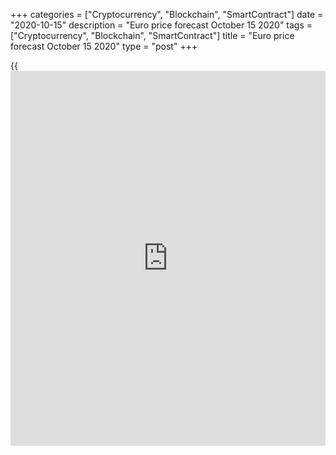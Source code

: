 +++
categories = ["Cryptocurrency", "Blockchain", "SmartContract"]
date = "2020-10-15"
description = "Euro price forecast October 15 2020"
tags = ["Cryptocurrency", "Blockchain", "SmartContract"]
title = "Euro price forecast October 15 2020"
type = "post"
+++

{{<iframe id="large-banner" src="https://www.bounty.group/#slide=17.0" width="100%" height="600" scrolling="no" style="border: 0px solid rgb(216, 221, 230); border-radius: 3px;">}}

2020-10-15

2020-10-15

Bulls are selling off the euro. Forecast for 15.10.2020Dmitri Demidenko

Donald Trump is not giving up. The US president is focusing on the
economy, which supports the dollar. Will the Republican and the
greenback win? Let us discuss the Forex outlook and make a [EURUSD][1]
trading plan.

##  ** **Fundamental** **euro** **forecast today****

The single European currency is trading flat, and the traders wonder
what signals they should consider. The price may go up following the
pound, rising amid the UK's willingness to continue negotiation with the
EU after the summit on October 15-16. It may also go down, following the
US stock indexes. Steven Mnuchin has sent the [S&P 500][2] down. The
Treasury Secretary says a fiscal stimulus deal is unlikely to be reached
before the election. It has started the sell-off in the US stock market
and strengthened the greenback.

The dollar will now respond to pathetic speeches and promises. According
to Donald Trump, the vote on November 3 is a choice between “historic
prosperity” and a “steep depression.” The US president is focusing on
economic expansion. It looks like Trump has ruled in two different
countries. The first economy was flourishing and reached record highs of
such indicators as employment, household incomes, and equity prices. The
second economy has had the worst performance ever, being damaged by the
COVID-19.

The Americans are ready to forgive Trump for unfulfilled promises about
3% GDP growth, reducing the foreign trade deficit, and building a wall
on the Mexican border. However, they will hardly forgive the inefficient
management of the pandemic. According to the Gallup survey, 56% of the
respondents believed they were better off now compared to four years
ago. It is more than that of Ronald Reagan and Barack Obama when they
were re-elected. Simultaneously, the survey showed that Trump, in
general, loses to Biden because of COVID-19.

The US pandemic management was inefficient, which cost the lives of more
than 200,000 people. It is evident from Bloomberg's research, according
to which, the pandemic management in the UK and the EU was more
effective than in the US. It remains uncertain how long the fiscal
stimulus will last in the US, and some aid packages have exhausted.
Therefore, economic stimulating in the US was less effective than in the
euro-area.

###  **Economic effect of stimulus**

 _Source_ _: Bloomberg_

The positive effect of the stimulus supported the [EURUSD][1] rally in
the June-August period. Amid the timely and large-scale aid packages,
the euro-area economy performed better than the US. The second wave of
the pandemic turned everything upside down. Some European countries are
currently closing schools, canceling surgeries, and recruiting medical
students, getting prepared for a repeat of the nightmare scenario that
took place in the spring.

### Dynamics of leading economic indicators

 _Source_ _: Bloomberg_

###  **[EURUSD][1] **trading plan today

The market is growing on rumors and falling on the facts. The
[EURUSD][1] bulls hoped that the euro-area GDP recovery would be faster
than in the USA. They are exiting longs now, being disappointed. If the
euro breaks out the support at $1.1715, one could add up to the euro
shorts entered [level $1.178][3].

* * *

P.S. Did you like my article? Share it in social networks: it will be
the best “thank you" :)

Ask me questions and comment below. I’ll be glad to answer your
questions and give necessary explanations.

 **Useful links:**

  * I recommend trying to trade with a reliable broker [here][4]. The system allows you to trade by yourself or copy successful traders from all across the globe.
  * Use my promo-code BLOG for getting deposit bonus 50% on LiteForex platform. Just enter this code in the appropriate field while [depositing][5] your trading account.
  * Telegram chat for traders: <t.me/liteforexengchat>. We are sharing the signals and trading experience
  * Telegram channel with high-quality analytics, Forex reviews, training articles, and other useful things for traders <t.me/liteforex>

## Price chart of EURUSD in real time mode

The content of this article reflects the author’s opinion and does not
necessarily reflect the official position of LiteForex. The material
published on this page is provided for informational purposes only and
should not be considered as the provision of investment advice for the
purposes of Directive 2004/39/EC.

Rate this article:

{{value}}

( {{count}} {{title}} )

   1. my.liteforex.com/trading/chart?symbol=EURUSD&returnUrl=true
   2. my.liteforex.com/trading/chart?symbol=SPX&returnUrl=true
   3. www.liteforex.com/blog/analysts-opinions/will-euro-catch-a-blue-wave-forecast-as-of-13102020/
   4. my.liteforex.com/?category=analysts-opinions&slug=bulls-are-selling-off-the-euro-forecast-for-15102020&openPopup=%2Fregistration%2Fpopup&utm_source=blog&utm_medium=article&utm_campaign=bonus
   5. my.liteforex.com/deposit/?category=analysts-opinions&slug=bulls-are-selling-off-the-euro-forecast-for-15102020&promo_code=BLOG&utm_source=blog&utm_medium=article&utm_campaign=bonus
